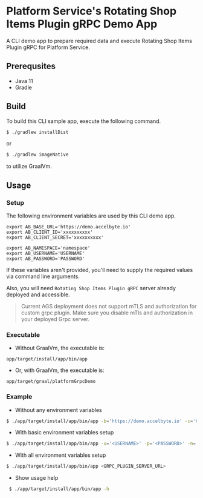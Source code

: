 # Platform Service's Rotating Shop Items Plugin gRPC Demo App

A CLI demo app to prepare required data and execute Rotating Shop Items Plugin gRPC for Platform Service.

## Prerequsites

* Java 11
* Gradle

## Build

To build this CLI sample app, execute the following command.

```bash
$ ./gradlew installDist
```
or
```bash
$ ./gradlew imageNative
```
to utilize GraalVm.

## Usage

### Setup

The following environment variables are used by this CLI demo app.
```
export AB_BASE_URL='https://demo.accelbyte.io'
export AB_CLIENT_ID='xxxxxxxxxx'
export AB_CLIENT_SECRET='xxxxxxxxxx'

export AB_NAMESPACE='namespace'
export AB_USERNAME='USERNAME'
export AB_PASSWORD='PASSWORD'
```
If these variables aren't provided, you'll need to supply the required values via command line arguments.

Also, you will need `Rotating Shop Items Plugin gRPC` server already deployed and accessible.
> Current AGS deployment does not support mTLS and authorization for custom grpc plugin. Make sure you disable mTls and authorization in your deployed Grpc server.

### Executable
- Without GraalVm, the executable is:
```
app/target/install/app/bin/app
```
- Or, with GraalVm, the executable is:
```
app/target/graal/platformGrpcDemo
```

### Example
- Without any environment variables
```bash
$ ./app/target/install/app/bin/app -b='https://demo.accelbyte.io' -c='CLIENT-ID-VALUE' -s='CLIENT-SECRET-VALUE' -n='NAMESPACE-VALUE' -u='<USERNAME>' -p='<PASSWORD>' <GRPC_PLUGIN_SERVER_URL>
```
- With basic environment variables setup
```bash
$ ./app/target/install/app/bin/app -u='<USERNAME>' -p='<PASSWORD>' -n='<NAMESPACE-VALUE>' <GRPC_PLUGIN_SERVER_URL>
```
- With all environment variables setup
```bash
$ ./app/target/install/app/bin/app <GRPC_PLUGIN_SERVER_URL>
```
- Show usage help
```bash
 $ ./app/target/install/app/bin/app -h
```